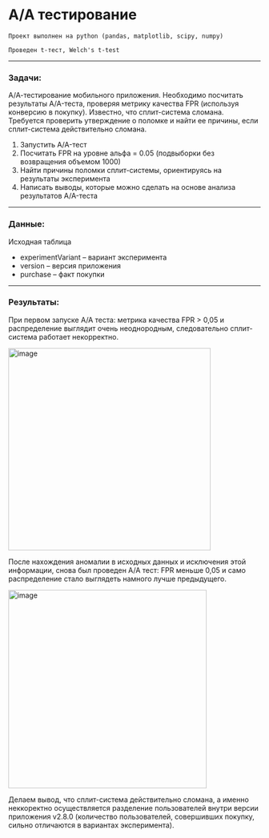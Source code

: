 # A/A тестирование
`Проект выполнен на python (pandas, matplotlib, scipy, numpy)`

`Проведен t-тест, Welch's t-test`

***
### Задачи:
А/А-тестирование мобильного приложения. Необходимо посчитать результаты A/A-теста, проверяя метрику качества FPR (используя конверсию в покупку). Известно, что сплит-система сломана. Требуется проверить утверждение о поломке и найти ее причины, если сплит-система действительно сломана.

1. Запустить A/A-тест
2. Посчитать FPR на уровне альфа = 0.05 (подвыборки без возвращения объемом 1000)
3. Найти причины поломки сплит-системы, ориентируясь на результаты эксперимента
4. Написать выводы, которые можно сделать на основе анализа результатов A/A-теста

***
### Данные:

Исходная таблица
* experimentVariant – вариант эксперимента
* version – версия приложения
* purchase – факт покупки

***
### Результаты:

При первом запуске А/А теста: метрика качества FPR > 0,05 и распределение выглядит очень неоднородным, следовательно сплит-система работает некорректно.

<img width="404" alt="image" src="https://user-images.githubusercontent.com/124759451/218371116-488511a9-cae2-4f46-bf15-a38048cc6324.png">


После нахождения аномалии в исходных данных и исключения этой информации, снова был проведен А/А тест: FPR меньше 0,05 и само распределение стало выглядеть намного лучше предыдущего. 

<img width="396" alt="image" src="https://user-images.githubusercontent.com/124759451/218371227-1fcbacd9-e0a5-4a42-9175-0e09e754b7f0.png">

Делаем вывод, что сплит-система действительно сломана, а именно неккоректно осуществляется разделение пользователей внутри версии приложения v2.8.0 (количество пользователей, совершивших покупку, сильно отличаются в вариантах эксперимента).

